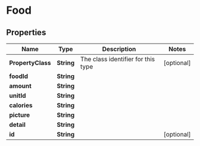 
# Food

## Properties
Name | Type | Description | Notes
------------ | ------------- | ------------- | -------------
**PropertyClass** | **String** | The class identifier for this type |  [optional]
**foodId** | **String** |  | 
**amount** | **String** |  | 
**unitId** | **String** |  | 
**calories** | **String** |  | 
**picture** | **String** |  | 
**detail** | **String** |  | 
**id** | **String** |  |  [optional]



